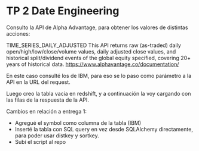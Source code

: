 # TP 2 Date Engineering

Consulto la API de Alpha Advantage, para obtener los valores de distintas acciones:

TIME_SERIES_DAILY_ADJUSTED 
This API returns raw (as-traded) daily open/high/low/close/volume values, daily adjusted close values, and historical split/dividend events of the global equity specified, covering 20+ years of historical data.
https://www.alphavantage.co/documentation/

En este caso consulté los de IBM, para eso se lo paso como parámetro a la API en la URL del request. 

Luego creo la tabla vacía en redshift, y a continuación la voy cargando con las filas de la respuesta de la API. 

Cambios en relación a entrega 1: 
- Agregué el symbol como columna de la tabla (IBM)
- Inserté la tabla con SQL query en vez desde SQLAlchemy directamente, para poder usar distkey y sortkey.
- Subí el script al repo
